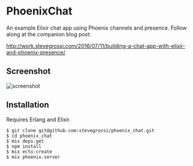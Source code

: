 # PhoenixChat

An example Elixir chat app using Phoenix channels and presence. Follow along at the companion blog post:

<http://work.stevegrossi.com/2016/07/11/building-a-chat-app-with-elixir-and-phoenix-presence/>

## Screenshot

![screenshot](https://raw.githubusercontent.com/stevegrossi/phoenix_chat/master/web/static/assets/images/screenshot.png)

## Installation

Requires Erlang and Elixir.

```
$ git clone git@github.com:stevegrossi/phoenix_chat.git
$ cd phoenix_chat
$ mix deps.get
$ npm install
$ mix ecto.create
$ mix phoenix.server
```
